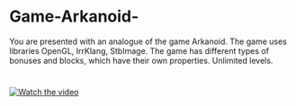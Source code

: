 # Game-Arkanoid-
You are presented with an analogue of the game Arkanoid. The game uses libraries OpenGL, IrrKlang, StbImage. The game has different types of bonuses and blocks, which have their own properties. Unlimited levels.
#
[![Watch the video](https://i.ytimg.com/an_webp/BuZUX27ll5Y/mqdefault_6s.webp?du=3000&sqp=CJC0p4MG&rs=AOn4CLDrZoX-cN73yM5alHlNPr0qvUid3g)](https://www.youtube.com/watch?v=BuZUX27ll5Y&t=1s)
